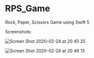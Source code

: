 # RPS_Game
Rock, Paper, Scissors Game using Swift 5

Screenshots:

![Screen Shot 2020-02-24 at 20 45 25](https://user-images.githubusercontent.com/43148881/75177125-98bbe780-5746-11ea-8175-c940d6bf5cb4.png)

![Screen Shot 2020-02-24 at 20 46 13](https://user-images.githubusercontent.com/43148881/75177177-b4bf8900-5746-11ea-9c5c-db01206b93a4.png)

